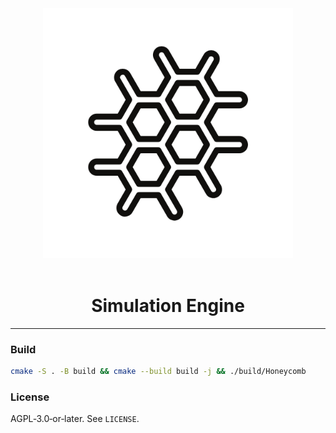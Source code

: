 <div align="center">
  <img src="/assets/images/logo.png" alt="Honeycomb" width="400"/>
  <br/><br/>
  <h1>Simulation Engine</h1>
</div>

---

### Build

```bash
cmake -S . -B build && cmake --build build -j && ./build/Honeycomb
```

### License
AGPL‑3.0‑or‑later. See `LICENSE`.
